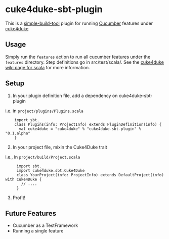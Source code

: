 cuke4duke-sbt-plugin
==========

This is a [simple-build-tool](http://simple-build-tool.googlecode.com/) plugin for running [Cucumber](http://cukes.info) features under [cuke4duke](http://github.com/aslakhellesoy/cuke4duke)

## Usage ##
Simply run the `features` action to run all cucumber features under the `features` directory. Step definitions go in src/test/scala/. See the [cuke4duke wiki page for scala](http://wiki.github.com/aslakhellesoy/cuke4duke/scala) for more information.

## Setup ##

1. In your plugin definition file, add a dependency on cuke4duke-sbt-plugin

  i.e. in `project/plugins/Plugins.scala`

        import sbt._
        class Plugins(info: ProjectInfo) extends PluginDefinition(info) {
          val cuke4duke = "cuke4duke" % "cuke4duke-sbt-plugin" % "0.1.alpha"
        }

2. In your project file, mixin the Cuke4Duke trait

  i.e., in `project/build/Project.scala`

         import sbt._
         import cuke4duke.sbt.Cuke4Duke
         class YourProject(info: ProjectInfo) extends DefaultProject(info) with Cuke4Duke {
           // ....
         }

3. Profit!

## Future Features ##
 * Cucumber as a TestFramework
 * Running a single feature
